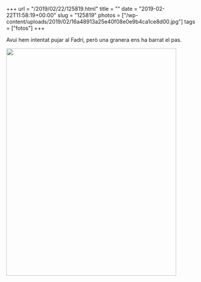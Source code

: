 +++
url = "/2019/02/22/125819.html"
title = ""
date = "2019-02-22T11:58:19+00:00"
slug = "125819"
photos = ["/wp-content/uploads/2019/02/16a48913a25e40f08e0e9b4ca1ce8d00.jpg"]
tags = ["fotos"]
+++

Avui hem intentat pujar al Fadrí, però una granera ens ha barrat el pas.

<img src="/wp-content/uploads/2019/02/16a48913a25e40f08e0e9b4ca1ce8d00.jpg" width="450" height="600" alt="" />
